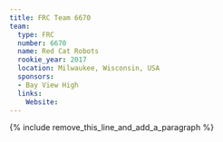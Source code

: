 ```yaml
---
title: FRC Team 6670
team:
  type: FRC
  number: 6670
  name: Red Cat Robots
  rookie_year: 2017
  location: Milwaukee, Wisconsin, USA
  sponsors:
  - Bay View High
  links:
    Website:
---
```


{% include remove_this_line_and_add_a_paragraph %}
